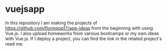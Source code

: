 # vuejsapp

In this repository I am making the projects of https://github.com/florinpop17/app-ideas from the beginning with using Vue.js.
I also upload homeworks from various bootcamps or my own ideas with Vue.js. If I deploy a project, you can find the link in the related project's read me.
